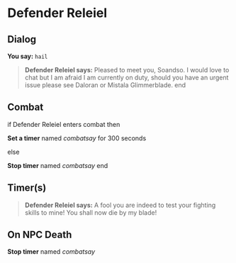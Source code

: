 # Defender Releiel
## Dialog

**You say:** `hail`



>**Defender Releiel says:** Pleased to meet you, Soandso. I would love to chat but I am afraid I am currently on duty, should you have an urgent issue please see Daloran or Mistala Glimmerblade.
end

## Combat

if Defender Releiel enters combat  then


**Set a timer** named *combatsay* for 300 seconds

else


**Stop timer** named *combatsay*
end

## Timer(s)

>**Defender Releiel says:** A fool you are indeed to test your fighting skills to mine!  You shall now die by my blade!
## On NPC Death

**Stop timer** named *combatsay*